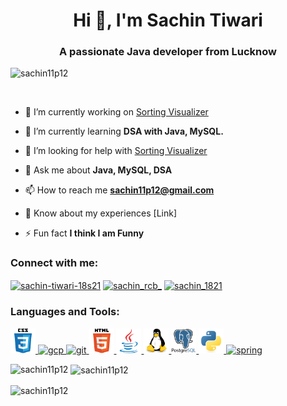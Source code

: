 
<h1 align="center">Hi 👋, I'm Sachin Tiwari</h1>
<h3 align="center">A passionate Java developer from Lucknow</h3>

<p align="left"> <img src="https://komarev.com/ghpvc/?username=sachin11p12&label=Profile%20views&color=0e75b6&style=flat" alt="sachin11p12" /> </p>

<p align="left"> <a href="https://twitter.com/" target="blank"><img src="https://img.shields.io/twitter/follow/?logo=twitter&style=for-the-badge" alt="" /></a> </p>

- 🔭 I’m currently working on [Sorting Visualizer](https://github.com/sachin11p12/Sorting-Visualizer)

- 🌱 I’m currently learning **DSA with Java, MySQL.**

- 🤝 I’m looking for help with [Sorting Visualizer](https://github.com/sachin11p12/Sorting-Visualizer)

- 💬 Ask me about **Java, MySQL, DSA**

- 📫 How to reach me **sachin11p12@gmail.com**

- 📄 Know about my experiences [Link]

- ⚡ Fun fact **I think I am Funny**

<h3 align="left">Connect with me:</h3>
<p align="left">
<a href="https://linkedin.com/in/sachin-tiwari-18s21" target="blank"><img align="center" src="https://raw.githubusercontent.com/rahuldkjain/github-profile-readme-generator/master/src/images/icons/Social/linked-in-alt.svg" alt="sachin-tiwari-18s21" height="30" width="40" /></a>
<a href="https://instagram.com/sachin_rcb_" target="blank"><img align="center" src="https://raw.githubusercontent.com/rahuldkjain/github-profile-readme-generator/master/src/images/icons/Social/instagram.svg" alt="sachin_rcb_" height="30" width="40" /></a>
<a href="https://www.leetcode.com/sachin_1821" target="blank"><img align="center" src="https://raw.githubusercontent.com/rahuldkjain/github-profile-readme-generator/master/src/images/icons/Social/leet-code.svg" alt="sachin_1821" height="30" width="40" /></a>
</p>

<h3 align="left">Languages and Tools:</h3>
<p align="left"> <a href="https://www.w3schools.com/css/" target="_blank" rel="noreferrer"> <img src="https://raw.githubusercontent.com/devicons/devicon/master/icons/css3/css3-original-wordmark.svg" alt="css3" width="40" height="40"/> </a> <a href="https://cloud.google.com" target="_blank" rel="noreferrer"> <img src="https://www.vectorlogo.zone/logos/google_cloud/google_cloud-icon.svg" alt="gcp" width="40" height="40"/> </a> <a href="https://git-scm.com/" target="_blank" rel="noreferrer"> <img src="https://www.vectorlogo.zone/logos/git-scm/git-scm-icon.svg" alt="git" width="40" height="40"/> </a> <a href="https://www.w3.org/html/" target="_blank" rel="noreferrer"> <img src="https://raw.githubusercontent.com/devicons/devicon/master/icons/html5/html5-original-wordmark.svg" alt="html5" width="40" height="40"/> </a> <a href="https://www.java.com" target="_blank" rel="noreferrer"> <img src="https://raw.githubusercontent.com/devicons/devicon/master/icons/java/java-original.svg" alt="java" width="40" height="40"/> </a> <a href="https://www.linux.org/" target="_blank" rel="noreferrer"> <img src="https://raw.githubusercontent.com/devicons/devicon/master/icons/linux/linux-original.svg" alt="linux" width="40" height="40"/> </a> <a href="https://www.postgresql.org" target="_blank" rel="noreferrer"> <img src="https://raw.githubusercontent.com/devicons/devicon/master/icons/postgresql/postgresql-original-wordmark.svg" alt="postgresql" width="40" height="40"/> </a> <a href="https://www.python.org" target="_blank" rel="noreferrer"> <img src="https://raw.githubusercontent.com/devicons/devicon/master/icons/python/python-original.svg" alt="python" width="40" height="40"/> </a> <a href="https://spring.io/" target="_blank" rel="noreferrer"> <img src="https://www.vectorlogo.zone/logos/springio/springio-icon.svg" alt="spring" width="40" height="40"/> </a> </p>

<p><img align="left" src="https://github-readme-stats.vercel.app/api/top-langs?username=sachin11p12&show_icons=true&locale=en&layout=compact" alt="sachin11p12" /></p>

<p>&nbsp;<img align="center" src="https://github-readme-stats.vercel.app/api?username=sachin11p12&show_icons=true&locale=en" alt="sachin11p12" /></p>

<p><img align="center" src="https://github-readme-streak-stats.herokuapp.com/?user=sachin11p12&" alt="sachin11p12" /></p>

